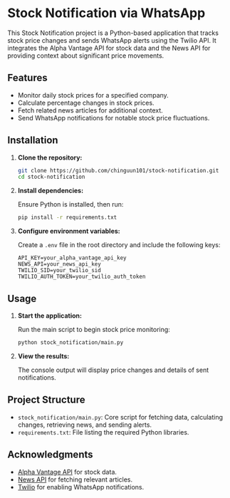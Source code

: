 # Stock Notification via WhatsApp  

This Stock Notification project is a Python-based application that tracks stock price changes and sends WhatsApp alerts using the Twilio API. It integrates the Alpha Vantage API for stock data and the News API for providing context about significant price movements.  

## Features  

- Monitor daily stock prices for a specified company.  
- Calculate percentage changes in stock prices.  
- Fetch related news articles for additional context.  
- Send WhatsApp notifications for notable stock price fluctuations.  

## Installation  

1. **Clone the repository:**  

   ```bash  
   git clone https://github.com/chinguun101/stock-notification.git  
   cd stock-notification  
   ```  

2. **Install dependencies:**  

   Ensure Python is installed, then run:  

   ```bash  
   pip install -r requirements.txt  
   ```  

3. **Configure environment variables:**  

   Create a `.env` file in the root directory and include the following keys:  

   ```plaintext  
   API_KEY=your_alpha_vantage_api_key  
   NEWS_API=your_news_api_key  
   TWILIO_SID=your_twilio_sid  
   TWILIO_AUTH_TOKEN=your_twilio_auth_token  
   ```  

## Usage  

1. **Start the application:**  

   Run the main script to begin stock price monitoring:  

   ```bash  
   python stock_notification/main.py  
   ```  

2. **View the results:**  

   The console output will display price changes and details of sent notifications.  

## Project Structure  

- `stock_notification/main.py`: Core script for fetching data, calculating changes, retrieving news, and sending alerts.  
- `requirements.txt`: File listing the required Python libraries.  

## Acknowledgments  

- [Alpha Vantage API](https://www.alphavantage.co/) for stock data.  
- [News API](https://newsapi.org/) for fetching relevant articles.  
- [Twilio](https://www.twilio.com/) for enabling WhatsApp notifications.  
